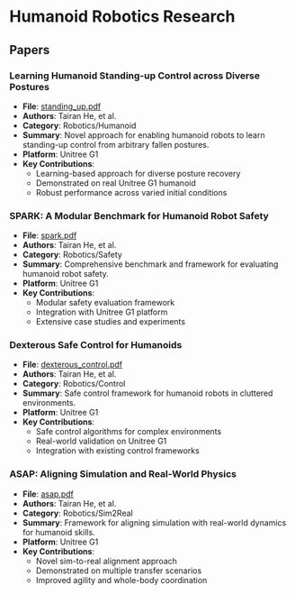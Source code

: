 # Humanoid Robotics Research

## Papers

### Learning Humanoid Standing-up Control across Diverse Postures
- **File**: [standing_up.pdf](standing_up.pdf)
- **Authors**: Tairan He, et al.
- **Category**: Robotics/Humanoid
- **Summary**: Novel approach for enabling humanoid robots to learn standing-up control from arbitrary fallen postures.
- **Platform**: Unitree G1
- **Key Contributions**:
  - Learning-based approach for diverse posture recovery
  - Demonstrated on real Unitree G1 humanoid
  - Robust performance across varied initial conditions

### SPARK: A Modular Benchmark for Humanoid Robot Safety
- **File**: [spark.pdf](spark.pdf)
- **Authors**: Tairan He, et al.
- **Category**: Robotics/Safety
- **Summary**: Comprehensive benchmark and framework for evaluating humanoid robot safety.
- **Platform**: Unitree G1
- **Key Contributions**:
  - Modular safety evaluation framework
  - Integration with Unitree G1 platform
  - Extensive case studies and experiments

### Dexterous Safe Control for Humanoids
- **File**: [dexterous_control.pdf](dexterous_control.pdf)
- **Authors**: Tairan He, et al.
- **Category**: Robotics/Control
- **Summary**: Safe control framework for humanoid robots in cluttered environments.
- **Platform**: Unitree G1
- **Key Contributions**:
  - Safe control algorithms for complex environments
  - Real-world validation on Unitree G1
  - Integration with existing control frameworks

### ASAP: Aligning Simulation and Real-World Physics
- **File**: [asap.pdf](asap.pdf)
- **Authors**: Tairan He, et al.
- **Category**: Robotics/Sim2Real
- **Summary**: Framework for aligning simulation with real-world dynamics for humanoid skills.
- **Platform**: Unitree G1
- **Key Contributions**:
  - Novel sim-to-real alignment approach
  - Demonstrated on multiple transfer scenarios
  - Improved agility and whole-body coordination
